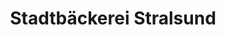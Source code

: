 ---
title: "Stadtbäckerei Stralsund"
url: /stralsund/stadtbaeckerei-stralsund-am-steinort/
shop: Bäckerei
---